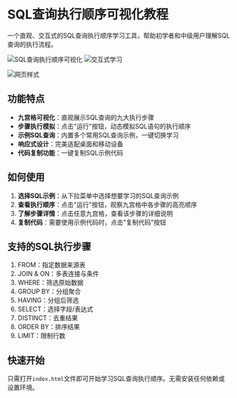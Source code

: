 # SQL查询执行顺序可视化教程

一个直观、交互式的SQL查询执行顺序学习工具，帮助初学者和中级用户理解SQL查询的执行流程。

![SQL查询执行顺序可视化](https://img.shields.io/badge/SQL-执行顺序-blue)
![交互式学习](https://img.shields.io/badge/交互式-学习-green)

![网页样式](https://github.com/HanYuYoung/SQL-step-by-step/blob/main/demo/demo.png)

## 功能特点

- **九宫格可视化**：直观展示SQL查询的九大执行步骤
- **步骤执行模拟**：点击"运行"按钮，动态模拟SQL语句的执行顺序
- **示例SQL查询**：内置多个常用SQL查询示例，一键切换学习
- **响应式设计**：完美适配桌面和移动设备
- **代码复制功能**：一键复制SQL示例代码

## 如何使用

1. **选择SQL示例**：从下拉菜单中选择想要学习的SQL查询示例
2. **查看执行顺序**：点击"运行"按钮，观察九宫格中各步骤的高亮顺序
3. **了解步骤详情**：点击任意九宫格，查看该步骤的详细说明
4. **复制代码**：需要使用示例代码时，点击"复制代码"按钮

## 支持的SQL执行步骤

1. FROM：指定数据来源表
2. JOIN & ON：多表连接与条件
3. WHERE：筛选原始数据
4. GROUP BY：分组聚合
5. HAVING：分组后筛选
6. SELECT：选择字段/表达式
7. DISTINCT：去重结果
8. ORDER BY：排序结果
9. LIMIT：限制行数

## 快速开始

只需打开`index.html`文件即可开始学习SQL查询执行顺序。无需安装任何依赖或设置环境。
